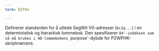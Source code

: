 ```yaml
---
term: BIP84

---
```

Definerer standarden for å utlede SegWit V0-adresser (`bc1q...`) i en deterministisk og hierarkisk lommebok. Den spesifiserer `84'-indeksen som nå må brukes i HD-lommebokens `purpose`-dybde for P2WPHK-skriptmønstre.
